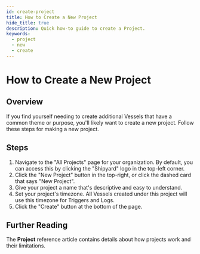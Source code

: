 ```yaml
---
id: create-project
title: How to Create a New Project
hide_title: true
description: Quick how-to guide to create a Project.
keywords:
  - project
  - new
  - create
---
```


# How to Create a New Project

## Overview

If you find yourself needing to create additional Vessels that have a common theme or purpose, you'll likely want to create a new project. Follow these steps for making a new project.

## Steps

1. Navigate to the "All Projects" page for your organization. By default, you can access this by clicking the "Shipyard" logo in the top-left corner.
2. Click the "New Project" button in the top-right, or click the dashed card that says "New Project".
3. Give your project a name that's descriptive and easy to understand.
4. Set your project's timezone. All Vessels created under this project will use this timezone for Triggers and Logs.
5. Click the "Create" button at the bottom of the page.

## Further Reading

The **Project** reference article contains details about how projects work and their limitations.

